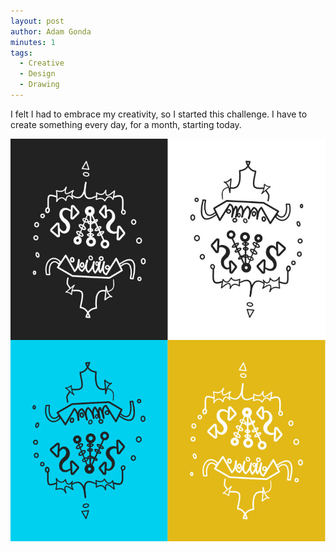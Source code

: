 ```yaml
---
layout: post
author: Adam Gonda
minutes: 1
tags:
  - Creative
  - Design
  - Drawing
---
```


I felt I had to embrace my creativity, so I started this challenge.
I have to create something every day, for a month, starting today.

![Faces](/assets/images/2020-10-10/face.jpg)
